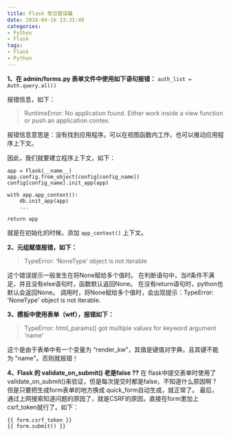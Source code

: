 ```yaml
---
title: Flask 常见错误篇
date: 2018-04-16 13:31:49
categories:
- Python
- Flask
tags:
- Flask
- Python
---
```

**1、在 admin/forms.py 表单文件中使用如下语句报错：**
`auth_list = Auth.query.all()`

报错信息，如下：
>RuntimeError: No application found. Either work inside a view function or push an application contex.

报错信息意思是：没有找到应用程序。可以在视图函数内工作，也可以推动应用程序上下文。
<!--more-->
因此，我们就要建立程序上下文，如下：
```
app = Flask(__name__)
app.config.from_object(config[config_name])
config[config_name].init_app(app)

with app.app_context():
	db.init_app(app)
	...

return app
```
就是在初始化的时候，添加 `app_context()` 上下文。


**2、元组赋值报错，如下：**
>TypeError: ‘NoneType’ object is not iterable

这个错误提示一般发生在将None赋给多个值时。
在判断语句中，当if条件不满足，并且没有else语句时，函数默认返回None。
在没有return语句时，python也默认会返回None。
调用时，将None赋给多个值时，会出现提示：TypeError: 'NoneType' object is not iterable.


**3、模板中使用表单（wtf），报错如下：**
>TypeError: html_params() got multiple values for keyword argument 'name'

这个是由于表单中有一个变量为 “render_kw”，其值是键值对字典，且其键不能为 "name"。否则就报错！


**4、Flask 的 validate_on_submit() 老是false ??**
在 flask中提交表单时使用了validate_on_submit()来验证，但是每次提交时都是false，不知道什么原因啊？
但是只要把生成form表单的地方换成 quick_form自动生成，就正常了。
最后，通过上网搜索知道问题的原因了，就是CSRF的原因，直接在form里加上csrf_token就行了。如下：
```
{{ form.csrf_token }}
{{ form.submit() }}
```